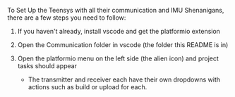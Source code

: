 To Set Up the Teensys with all their communication and IMU Shenanigans, there are a few steps you need to follow:

1. If you haven't already, install vscode and get the platformio extension

2. Open the Communication folder in vscode (the folder this README is in) 

3. Open the platformio menu on the left side (the alien icon) and project tasks should appear
    - The transmitter and receiver each have their own dropdowns with actions such as build or upload for each.